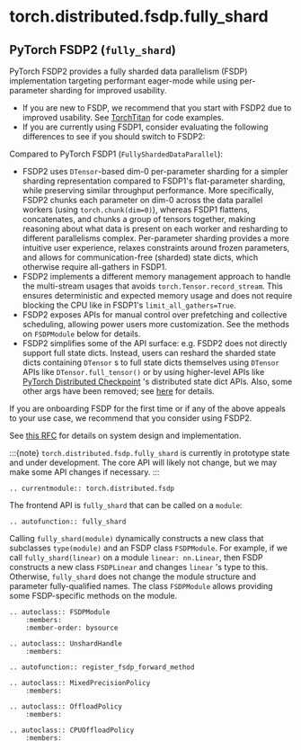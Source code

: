 # torch.distributed.fsdp.fully_shard

## PyTorch FSDP2 (`fully_shard`)

PyTorch FSDP2 provides a fully sharded data parallelism (FSDP) implementation
targeting performant eager-mode while using per-parameter sharding for improved
usability.

- If you are new to FSDP, we recommend that you start with FSDP2 due to improved
  usability. See [TorchTitan](https://github.com/pytorch/torchtitan/blob/main/docs/fsdp.md) for code examples.
- If you are currently using FSDP1, consider evaluating the following
  differences to see if you should switch to FSDP2:

Compared to PyTorch FSDP1 (`FullyShardedDataParallel`):

- FSDP2 uses `DTensor`-based dim-0 per-parameter sharding for a simpler
  sharding representation compared to FSDP1's flat-parameter sharding, while
  preserving similar throughput performance. More specifically, FSDP2 chunks
  each parameter on dim-0 across the data parallel workers (using
  `torch.chunk(dim=0)`), whereas FSDP1 flattens, concatenates, and chunks a
  group of tensors together, making reasoning about what data is present on
  each worker and resharding to different parallelisms complex. Per-parameter
  sharding provides a more intuitive user experience, relaxes constraints
  around frozen parameters, and allows for communication-free (sharded) state
  dicts, which otherwise require all-gathers in FSDP1.
- FSDP2 implements a different memory management approach to handle the
  multi-stream usages that avoids `torch.Tensor.record_stream`. This ensures
  deterministic and expected memory usage and does not require blocking the CPU
  like in FSDP1's `limit_all_gathers=True`.
- FSDP2 exposes APIs for manual control over prefetching and collective
  scheduling, allowing power users more customization. See the methods on
  `FSDPModule` below for details.
- FSDP2 simplifies some of the API surface: e.g. FSDP2 does not directly
  support full state dicts. Instead, users can reshard the sharded state dicts
  containing `DTensor` s to full state dicts themselves using `DTensor`
  APIs like `DTensor.full_tensor()` or by using higher-level APIs like
  [PyTorch Distributed Checkpoint](https://pytorch.org/docs/stable/distributed.checkpoint.html) 's
  distributed state dict APIs. Also, some other args have been removed; see
  [here](https://github.com/pytorch/torchtitan/blob/main/docs/fsdp.md) for
  details.

If you are onboarding FSDP for the first time or if any of the above appeals to
your use case, we recommend that you consider using FSDP2.

See [this RFC](https://github.com/pytorch/pytorch/issues/114299) for details
on system design and implementation.

:::{note}
`torch.distributed.fsdp.fully_shard` is currently in prototype state and
under development. The core API will likely not change, but we may make some
API changes if necessary.
:::

```{eval-rst}
.. currentmodule:: torch.distributed.fsdp
```

The frontend API is `fully_shard` that can be called on a `module`:

```{eval-rst}
.. autofunction:: fully_shard
```

Calling `fully_shard(module)` dynamically constructs a new class that
subclasses `type(module)` and an FSDP class `FSDPModule`. For example, if
we call `fully_shard(linear)` on a module `linear: nn.Linear`, then FSDP
constructs a new class `FSDPLinear` and changes `linear` 's type to this.
Otherwise, `fully_shard` does not change the module structure and parameter
fully-qualified names. The class `FSDPModule` allows providing some
FSDP-specific methods on the module.

```{eval-rst}
.. autoclass:: FSDPModule
    :members:
    :member-order: bysource
```

```{eval-rst}
.. autoclass:: UnshardHandle
    :members:
```

```{eval-rst}
.. autofunction:: register_fsdp_forward_method
```

```{eval-rst}
.. autoclass:: MixedPrecisionPolicy
    :members:
```

```{eval-rst}
.. autoclass:: OffloadPolicy
    :members:
```

```{eval-rst}
.. autoclass:: CPUOffloadPolicy
    :members:
```
